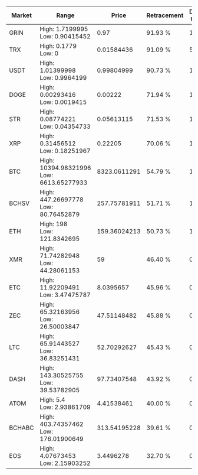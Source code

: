 | Market | Range | Price| Retracement | Doubles to 50% |
| --- | --- | --- | --- | --- |
| GRIN | High: 1.7199995<br />Low: 0.90415452 | 0.97 | 91.93 % | 1.35 |
| TRX | High: 0.1779<br />Low: 0 | 0.01584436 | 91.09 % | 5.61 |
| USDT | High: 1.01399998<br />Low: 0.9964199 | 0.99804999 | 90.73 % | 1.01 |
| DOGE | High: 0.00293416<br />Low: 0.0019415 | 0.00222 | 71.94 % | 1.10 |
| STR | High: 0.08774221<br />Low: 0.04354733 | 0.05613115 | 71.53 % | 1.17 |
| XRP | High: 0.31456512<br />Low: 0.18251967 | 0.22205 | 70.06 % | 1.12 |
| BTC | High: 10394.98321996<br />Low: 6613.65277933 | 8323.0611291 | 54.79 % | 1.02 |
| BCHSV | High: 447.26697778<br />Low: 80.76452879 | 257.75781911 | 51.71 % | 1.02 |
| ETH | High: 198<br />Low: 121.8342695 | 159.36024213 | 50.73 % | 1.00 |
| XMR | High: 71.74282948<br />Low: 44.28061153 | 59 | 46.40 % | 0.00 |
| ETC | High: 11.92209491<br />Low: 3.47475787 | 8.0395657 | 45.96 % | 0.00 |
| ZEC | High: 65.32163956<br />Low: 26.50003847 | 47.51148482 | 45.88 % | 0.00 |
| LTC | High: 65.91443527<br />Low: 36.83251431 | 52.70292627 | 45.43 % | 0.00 |
| DASH | High: 143.30525755<br />Low: 39.53782905 | 97.73407548 | 43.92 % | 0.00 |
| ATOM | High: 5.4<br />Low: 2.93861709 | 4.41538461 | 40.00 % | 0.00 |
| BCHABC | High: 403.74357462<br />Low: 176.01900649 | 313.54195228 | 39.61 % | 0.00 |
| EOS | High: 4.07673453<br />Low: 2.15903252 | 3.4496278 | 32.70 % | 0.00 |
